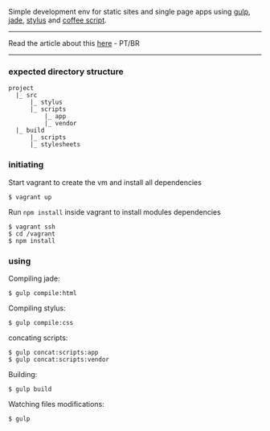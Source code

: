 Simple development env for static sites and single page apps using [gulp](http://gulpjs.com/), [jade](http://jade-lang.com/), [stylus](http://learnboost.github.io/stylus/) and [coffee script](http://coffeescript.org/).

---

Read the article about this [here](http://lucasfsouza.com.br/blog/articles/apenas-mais-um-ambiente-frontend/) - PT/BR

---

### expected directory structure

```
project
  |_ src
      |_ stylus
      |_ scripts
          |_ app
          |_ vendor
  |_ build
      |_ scripts
      |_ stylesheets
```

### initiating

Start vagrant to create the vm and install all dependencies

```
$ vagrant up
```

Run `npm install` inside vagrant to install modules dependencies

```
$ vagrant ssh
$ cd /vagrant
$ npm install
```

### using

Compiling jade:

```
$ gulp compile:html
```

Compiling stylus:

```
$ gulp compile:css
```

concating scripts:

```
$ gulp concat:scripts:app
$ gulp concat:scripts:vendor
```

Building:

```
$ gulp build
```

Watching files modifications:

```
$ gulp
```
